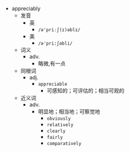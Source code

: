 - appreciably
  - 发音
    - 英
      - `/ə'priːʃ(ɪ)əblɪ/`
    - 美
      - `/ə'pri:ʃəbli/`
  - 词义
    - adv.
      - 略微,有一点
  - 同根词
    - adj.
      - `appreciable`
        - 可感知的；可评估的；相当可观的
  - 近义词
    - adv.
      - 明显地；相当地；可察觉地
        - `obviously`
        - `relatively`
        - `clearly`
        - `fairly`
        - `comparatively`
